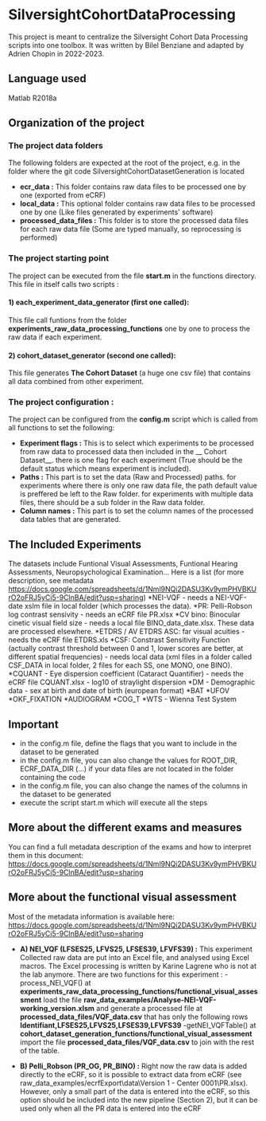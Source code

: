 # SilversightCohortDataProcessing
This project is meant to centralize  the Silversight Cohort Data Processing scripts into one toolbox.
It was written by Bilel Benziane and adapted by Adrien Chopin in 2022-2023.

## Language used 
Matlab R2018a

## Organization of the project

### The project data folders
The following folders are expected at the root of the project, e.g. in the folder where the git code SilversightCohortDatasetGeneration is located
* __ecr_data :__ This folder contains raw data files to be processed one by one (exported from eCRF)
* __local_data :__ This optional folder contains raw data files to be processed one by one (Like files generated by experiments' software)
* __processed_data_files :__ This folder is to store the processed data files for each raw data file (Some are typed manually, so reprocessing is performed) 

### The project starting point 
The project can be executed from the file __start.m__ in the functions directory. This file in itself calls two scripts :  

#### 1) each_experiment_data_generator (first one called): 
This file call funtions from the folder __experiments_raw_data_processing_functions__ one by one to process the raw data if each experiment. 

#### 2) cohort_dataset_generator (second one called): 
This file generates __The Cohort Dataset__  (a huge one csv file) that contains all data combined from other experiment.  

### The project configuration : 
The project can be configured from the __config.m__ script which is called from all functions to set the following:
* __Experiment flags :__ This is to select which experiments to be processed from raw data to processed data then included in the __ Cohort Dataset__. there is one flag for each experiment (True should be the default status which means experiment is included).
* __Paths :__ This part is to set the data (Raw and Processed) paths. for experiments where there is only one raw data file, the path default value is preffered be left to the Raw folder. for experiments with multiple data files, there should be a sub folder in the Raw data folder.
* __Column names :__ This part is to set the column names of the processed data tables that are generated.  

## The Included Experiments
The datasets include Funtional Visual Assessments, Funtional Hearing Assessments, Neuropsychological Examination...
Here is a list (for more description, see metadata https://docs.google.com/spreadsheets/d/1Nml9NQi2DASU3Kv9ymPHVBKUrO2oFRJ5yCi5-9ClnBA/edit?usp=sharing)
*NEI-VQF - needs a NEI-VQF-date xslm file in local folder (which processes the data).
*PR: Pelli-Robson log contrast sensivity - needs an eCRF file PR.xlsx 
*CV bino: Binocular cinetic visual field size - needs a local file BINO_data_date.xlsx. These data are processed elsewhere.
*ETDRS / AV ETDRS ASC: far visual acuities - needs the eCRF file ETDRS.xls 
*CSF: Constrast Sensitivity Function (actually contrast threshold between 0 and 1, lower scores are better, at different spatial frequencies) - needs local data (xml files in a folder called CSF_DATA in local folder, 2 files for each SS, one MONO, one BINO). 
*CQUANT - Eye dispersion coefficient (Cataract Quantifier) - needs the eCRF file CQUANT.xlsx - log10 of straylight dispersion
*DM - Demographic data - sex at birth and date of birth (european format)
*BAT
*UFOV
*OKF_FIXATION
*AUDIOGRAM
*COG_T
*WTS - Wienna Test System

## Important
* in the config.m file, define the flags that you want to include in the dataset to be generated
* in the config.m file, you can also change the values for ROOT_DIR, ECRF_DATA_DIR (...) if your data files are not located in the folder containing the code
* in the config.m file, you can also change the names of the columns in the dataset to be generated
* execute the script start.m which will execute all the steps

## More about the different exams and measures
You can find a full metadata description of the exams and how to interpret them in this document:
https://docs.google.com/spreadsheets/d/1Nml9NQi2DASU3Kv9ymPHVBKUrO2oFRJ5yCi5-9ClnBA/edit?usp=sharing

## More about the functional visual assessment
Most of the metadata information is available here: https://docs.google.com/spreadsheets/d/1Nml9NQi2DASU3Kv9ymPHVBKUrO2oFRJ5yCi5-9ClnBA/edit?usp=sharing
* __A) NEI_VQF (LFSES25, LFVS25, LFSES39, LFVFS39) :__ 
This experiment Collected raw data are put into an Excel file, and analysed using Excel macros. The Excel processing is written by Karine Lagrene who is not at the lab anymore.
There are two functions for this experiment :
-process_NEI_VQF() at __experiments_raw_data_processing_functions/functional_visual_assessment__ load the file __raw_data_examples/Analyse-NEI-VQF-working_version.xlsm__ and generate a processed file at __processed_data_files/VQF_data.csv__ that has only the following rows __Identifiant,LFSES25,LFVS25,LFSES39,LFVFS39__
-getNEI_VQFTable() at __cohort_dataset_generation_functions/functional_visual_assessment__  import the file __processed_data_files/VQF_data.csv__ to join with the rest of the table.   

* __B) Pelli_Robson (PR_OG, PR_BINO) :__
Right now the raw data is added directly to the eCRF, so it is possible to extract data
from eCRF (see raw_data_examples/ecrfExport\data\Version 1 - Center
0001\PR.xlsx). However, only a small part of the data is entered into the eCRF, so
this option should be included into the new pipeline (Section 2), but it can be used
only when all the PR data is entered into the eCRF


	
